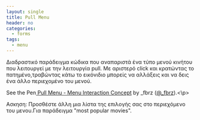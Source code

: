 ```yaml
---
layout: single
title: Pull Menu
header: no
categories:
  - forms
tags:
  - menu
---
```


Διαδραστικό παράδειγμα κώδικα που αναπαριστά ένα τύπο μενού κινήτου που λειτουργεί με την λειτουργία pull.
Με αριστερό click και κρατώντας το πατημένο,τραβώντας κάτω το εικόνιδιο μπορείς να αλλάξεις και να δεις ένα άλλο περιεχομένο του μενού.

<p data-height="350" data-theme-id="17517" data-slug-hash="mQBzYm" data-default-tab="result" data-user="@_fbrz" class='codepen'>
See the Pen<a href='https://codepen.io/giochou/pen/mQBzYm'>
Pull Menu - Menu Interaction Concept</a> by _fbrz (<a href='https://codepen.io/_fbrz/'>@_fbrz</a>).<\p>

<script async src="//assets.codepen.io/assets/embed/ei.js"></script>

Ασκηση: Προσθέστε άλλη μια λίστα της επιλογής σας στο περιεχόμενο του μενου.Για παράδειγμα "most popular movies".
